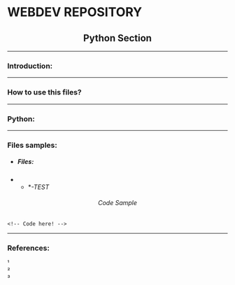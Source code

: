 # WEBDEV REPOSITORY

<h2 align="center">Python Section</h2>

---

<a name="intro"><h3>Introduction:</h3></a>

---

<a name="howto"><h3>How to use this files?</h3></a>

---

<a name="python"><h3>Python:</h3>
    
---

<a name="sample"><h3>Files samples:</h3></a>

*  <h5>Files:</h5>

*  *  **-TEST*

<h6 align="center">Code Sample</h6>

```
<!-- Code here! -->
```

---

<a name="biblio"><h3>References:</h3></a>

¹  
²  
³  
